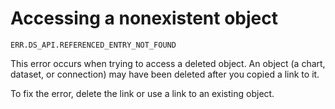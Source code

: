 # Accessing a nonexistent object

`ERR.DS_API.REFERENCED_ENTRY_NOT_FOUND`

This error occurs when trying to access a deleted object.
An object (a chart, dataset, or connection) may have been deleted after you copied a link to it.

To fix the error, delete the link or use a link to an existing object.
